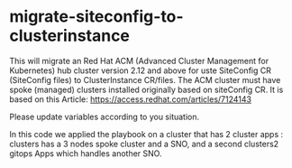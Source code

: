 # migrate-siteconfig-to-clusterinstance

This will migrate an Red Hat ACM (Advanced Cluster Management for Kubernetes) hub cluster version 2.12 and above for uste SiteConfig CR (SiteConfig files) to ClusterInstance CR/files. The ACM cluster must have spoke (managed) clusters installed originally based on siteConfig CR.
It is based on this Article: https://access.redhat.com/articles/7124143

Please update variables according to you situation.

In this code we applied the playbook on a cluster that has 2 cluster apps : clusters has a 3 nodes spoke cluster and a SNO, and a second clusters2 gitops Apps which handles another SNO.


